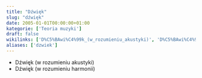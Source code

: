 ```yaml
---
title: "Dźwięk"
slug: "dźwięk"
date: 2005-01-01T00:00:00+01:00
kategorie: ['Teoria muzyki']
draft: false
wikilinks: ['D%C5%BAwi%C4%99k_(w_rozumieniu_akustyki)', 'D%C5%BAwi%C4%99k_(w_rozumieniu_harmonii)']
aliases: ['dzwiek']
---
```

  - Dźwięk (w rozumieniu
    akustyki)<!-- link nie odnosił się do niczego -->
  - Dźwięk (w rozumieniu
    harmonii)<!-- link nie odnosił się do niczego -->

